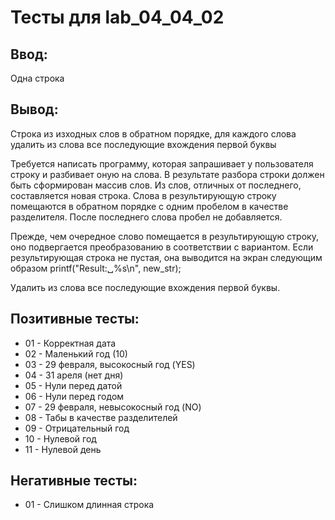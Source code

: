 # Тесты для lab_04_04_02

## Ввод:
Одна строка

## Вывод:
Строка из изходных слов в обратном порядке, для каждого слова удалить из слова все последующие вхождения первой буквы


Требуется написать программу, которая запрашивает у пользователя строку 
и разбивает оную на слова. В результате разбора строки должен быть сформирован 
массив слов. Из слов, отличных от последнего, составляется новая строка. 
Слова в результирующую строку помещаются в обратном порядке с одним пробелом 
в качестве разделителя. После последнего слова пробел не добавляется.

Прежде, чем очередное слово помещается в результирующую строку, 
оно подвергается преобразованию в соответствии с вариантом.
Если результирующая строка не пустая, она выводится на экран следующим образом
printf("Result:␣%s\n", new_str);

Удалить из слова все последующие вхождения первой буквы.


## Позитивные тесты:
- 01 - Корректная дата
- 02 - Маленький год (10)
- 03 - 29 февраля, высокосный год (YES)
- 04 - 31 ареля (нет дня)
- 05 - Нули перед датой
- 06 - Нули перед годом
- 07 - 29 февраля, невысокосный год (NO)
- 08 - Табы в качестве разделителей
- 09 - Отрицательный год
- 10 - Нулевой год
- 11 - Нулевой день


## Негативные тесты:
- 01 - Слишком длинная строка


